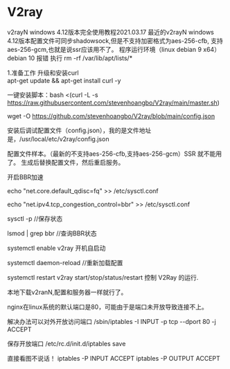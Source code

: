 # V2ray
v2rayN windows 4.12版本完全使用教程2021.03.17
最近的v2rayN windows 4.12版本配置文件可同步shadowsock,但是不支持加密格式为aes-256-cfb, 支持 aes-256-gcm,也就是说ssr应该用不了。
程序运行环境（linux debian 9 x64）</br>
debian 10 报错 执行 rm -rf /var/lib/apt/lists/* 

1.准备工作 升级和安装curl </br>
apt-get update && apt-get install curl -y </br>

一键安装脚本：bash <(curl -L -s https://raw.githubusercontent.com/stevenhoangbo/V2ray/main/master.sh) </br>

wget -O https://github.com/stevenhoangbo/V2ray/blob/main/config.json </br>

安装后调试配置文件（config.json），我的是文件地址是，/usr/local/etc/v2ray/config.json

配置文件样本。（最新的不支持aes-256-cfb,支持aes-256-gcm）SSR 就不能用了。
生成后替换配置文件，然后重启服务。

开启BBR加速

echo "net.core.default_qdisc=fq" >> /etc/sysctl.conf </br>

echo "net.ipv4.tcp_congestion_control=bbr" >> /etc/sysctl.conf </br>

sysctl -p  //保存状态

lsmod | grep bbr //查询BBR状态 </br>

systemctl enable v2ray   开机自启动

systemctl daemon-reload  //重新加载配置

systemctl restart v2ray start/stop/status/restart 控制 V2Ray 的运行.

本地下载v2ranN,配置和服务器一样就行了。

nginx在linux系统的默认端口是80，可能由于是端口未开放导致连接不上。

解决办法可以对外开放访问端口 /sbin/iptables -I INPUT -p tcp --dport 80 -j ACCEPT

保存开放端口 /etc/rc.d/init.d/iptables save

直接看图不说话！
iptables -P INPUT ACCEPT 
iptables -P OUTPUT ACCEPT 
